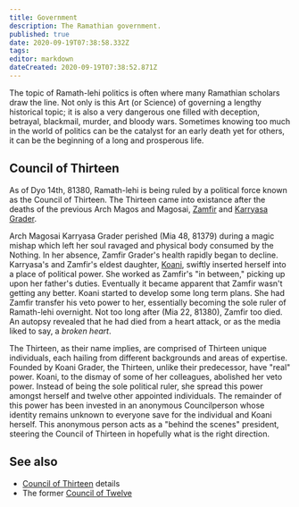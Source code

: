 ```yaml
---
title: Government
description: The Ramathian government.
published: true
date: 2020-09-19T07:38:58.332Z
tags: 
editor: markdown
dateCreated: 2020-09-19T07:38:52.871Z
---
```


The topic of Ramath-lehi politics is often where many Ramathian scholars draw the line. Not only is this Art (or Science) of governing a lengthy historical topic; it is also a very dangerous one filled with deception, betrayal, blackmail, murder, and bloody wars. Sometimes knowing too much in the world of politics can be the catalyst for an early death yet for others, it can be the beginning of a long and prosperous life.

## Council of Thirteen

As of Dyo 14th, 81380, Ramath-lehi is being ruled by a political force known as the Council of Thirteen. The Thirteen came into existance after the deaths of the previous Arch Magos and Magosai, [Zamfir](/characters/zamfir-grader) and [Karryasa Grader](/characters/karryasa-grader).

Arch Magosai Karryasa Grader perished (Mia 48, 81379) during a magic mishap which left her soul ravaged and physical body consumed by the Nothing. In her absence, Zamfir Grader's health rapidly began to decline. Karryasa's and Zamfir's eldest daughter, [Koani](/characters/koani-grader), swiftly inserted herself into a place of political power. She worked as Zamfir's "in between," picking up upon her father's duties. Eventually it became apparent that Zamfir wasn't getting any better. Koani started to develop some long term plans. She had Zamfir transfer his veto power to her, essentially becoming the sole ruler of Ramath-lehi overnight. Not too long after (Mia 22, 81380), Zamfir too died. An autopsy revealed that he had died from a heart attack, or as the media liked to say, a *broken heart*.

The Thirteen, as their name implies, are comprised of Thirteen unique individuals, each hailing from different backgrounds and areas of expertise. Founded by Koani Grader, the Thirteen, unlike their predecessor, have "real" power. Koani, to the dismay of some of her colleagues, abolished her veto power. Instead of being the sole political ruler, she spread this power amongst herself and twelve other appointed individuals. The remainder of this power has been invested in an anonymous Councilperson whose identity remains unknown to everyone save for the individual and Koani herself. This anonymous person acts as a "behind the scenes" president, steering the Council of Thirteen in hopefully what is the right direction.

## See also

- [Council of Thirteen](/groups/council-of-thirteen) details
- The former [Council of Twelve](/groups/council-of-twelve)